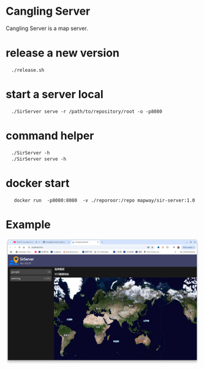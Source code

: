 # Cangling Server

Cangling Server is a map server.

# release a new version
```shell
  ./release.sh
```

# start a server local
```shell
  ./SirServer serve -r /path/to/repository/root -o -p8080 
```

# command helper
```shell
  ./SirServer -h
  ./SirServer serve -h
```

# docker start
```shell
   docker run  -p8080:8080  -v ./reporoor:/repo mapway/sir-server:1.0
```

# Example

![./doc/images/demo.png](./doc/images/demo.png)


